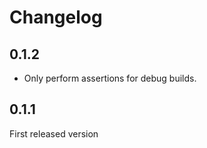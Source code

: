 # Changelog

## 0.1.2

* Only perform assertions for debug builds.

## 0.1.1

First released version

